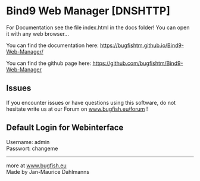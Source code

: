 # Bind9 Web Manager [DNSHTTP]

For Documentation see the file index.html in the docs folder! You can open it with any web browser...

You can find  the documentation here:
https://bugfishtm.github.io/Bind9-Web-Manager/  

You can find the github page here:
https://github.com/bugfishtm/Bind9-Web-Manager

## Issues
If you encounter issues or have questions using this software, do not hesitate write us at our Forum on www.bugfish.eu/forum !

## Default Login for Webinterface
Username: admin  
Passwort: changeme

----------------------------------------------------------------
more at www.bugfish.eu   
Made by Jan-Maurice Dahlmanns



